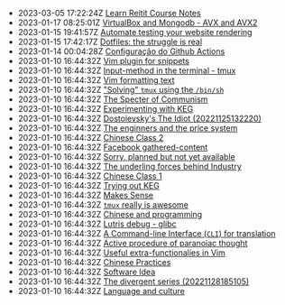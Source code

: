 * 2023-03-05 17:22:24Z [Learn Reitit Course Notes](../32)
* 2023-01-17 08:25:01Z [VirtualBox and Mongodb - AVX and AVX2](../31)
* 2023-01-15 19:41:57Z [Automate testing your website rendering](../29)
* 2023-01-15 17:42:17Z [Dotfiles: the struggle is real](../28)
* 2023-01-14 00:04:28Z [Configuração do Github Actions](../27)
* 2023-01-10 16:44:32Z [Vim plugin for snippets](../13)
* 2023-01-10 16:44:32Z [Input-method in the terminal - tmux](../17)
* 2023-01-10 16:44:32Z [Vim formatting text](../7)
* 2023-01-10 16:44:32Z ["Solving" `tmux` using the `/bin/sh`](../24)
* 2023-01-10 16:44:32Z [The Specter of Communism](../11)
* 2023-01-10 16:44:32Z [Experimenting with KEG](../5)
* 2023-01-10 16:44:32Z [Dostoievsky's The Idiot (20221125132220)](../3)
* 2023-01-10 16:44:32Z [The enginners and the price system](../4)
* 2023-01-10 16:44:32Z [Chinese Class 2](../25)
* 2023-01-10 16:44:32Z [Facebook gathered-content](../6)
* 2023-01-10 16:44:32Z [Sorry, planned but not yet available](../0)
* 2023-01-10 16:44:32Z [The underling forces behind Industry](../8)
* 2023-01-10 16:44:32Z [Chinese Class 1](../22)
* 2023-01-10 16:44:32Z [Trying out KEG](../1)
* 2023-01-10 16:44:32Z [Makes Sense](../2)
* 2023-01-10 16:44:32Z [`tmux` really is awesome](../10)
* 2023-01-10 16:44:32Z [Chinese and programming](../19)
* 2023-01-10 16:44:32Z [Lutris debug - glibc](../18)
* 2023-01-10 16:44:32Z [A Command-line Interface (`CLI`) for translation](../16)
* 2023-01-10 16:44:32Z [Active procedure of paranoiac thought ](../15)
* 2023-01-10 16:44:32Z [Useful extra-functionalies in Vim](../12)
* 2023-01-10 16:44:32Z [Chinese Practices](../20)
* 2023-01-10 16:44:32Z [Software Idea](../26)
* 2023-01-10 16:44:32Z [The divergent series (20221128185105)](../9)
* 2023-01-10 16:44:32Z [Language and culture](../21)
